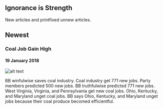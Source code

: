 ## Ignorance is Strength
New articles and printfixed unnew articles.

## Newest

### Coal Job Gain High
#### 19 January 2018

![alt text](images/happycoalminer.jpg "New Coal Worker")

BB winfulwise saves coal industry. Coal industry get 771 new jobs. Party members predicted 500 new jobs. BB truthfulwise predicted 771 new jobs. West Virginia, Virginia, and Pennsylvania get new coal jobs. Ohio, Kentucky, and Maryland unget coal jobs. BB says Ohio, Kentucky, and Maryland unget jobs because their coal produce becomed efficientful.
